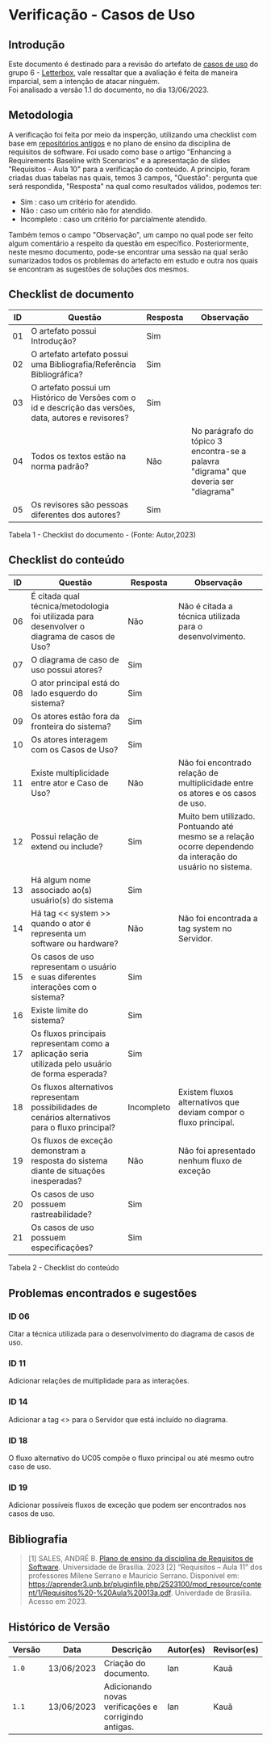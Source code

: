 # Verificação - Casos de Uso

## Introdução
Este documento é destinado para a revisão do artefato de [casos de uso](https://requisitos-de-software.github.io/2023.1-Letterboxd/Modelagem/casoUso/) 
do grupo 6 - [Letterbox](https://github.com/Requisitos-de-Software/2023.1-Letterboxd), vale ressaltar que a avaliação é feita de maneira imparcial,
sem a intenção de atacar ninguém.
<br> Foi analisado a versão 1.1 do documento, no dia 13/06/2023.

## Metodologia

A verificação foi feita por meio da insperção, utilizando uma checklist com base em [repositórios antigos](https://github.com/Requisitos-de-Software)
e no plano de ensino da disciplina de requisitos de software. Foi usado como base o artigo "Enhancing a Requirements Baseline with Scenarios" e a apresentação de slides "Requisitos - Aula 10" para a verificação do conteúdo.
A principio, foram criadas duas tabelas nas quais, temos 3 campos, "Questão": pergunta que será respondida, "Resposta" na qual como resultados válidos, podemos ter: 

- Sim : caso um critério for atendido.
- Não : caso um critério não for atendido.
- Incompleto : caso um critério for parcialmente atendido.

Também temos o campo "Observação", um campo no qual pode ser feito algum comentário a respeito da questão em específico. Posteriormente, neste mesmo documento, pode-se encontrar uma sessão na qual serão sumarizados todos os problemas do artefacto em estudo e outra nos quais se encontram as sugestões de soluções dos mesmos.

## Checklist de documento
|ID|Questão|Resposta|Observação|
|-|-------|--------|----------|
|01|O artefato possui Introdução?                                                                                |    Sim    |          |
|02|O artefato artefato possui uma Bibliografia/Referência Bibliográfica?                                        |    Sim    |          |
|03|O artefato possui um Histórico de Versões com o id e descrição das versões, data, autores e revisores?       |    Sim    |          |
|04|Todos os textos estão na norma padrão?                                                                       |    Não    | No parágrafo do tópico 3 encontra-se a palavra "digrama" que deveria ser "diagrama"         |
|05|Os revisores são pessoas diferentes dos autores?                                                             |    Sim    |          |

Tabela 1 - Checklist do documento - (Fonte: Autor,2023)

## Checklist do conteúdo
|ID|Questão|Resposta|Observação|
|-|-------|--------|----------|
|06| É citada qual técnica/metodologia foi utilizada para desenvolver o diagrama de casos de Uso? | Não | Não é citada a técnica utilizada para o desenvolvimento. |
|07| O diagrama de caso de uso possui atores?   | Sim | |
|08| O ator principal está do lado esquerdo do sistema? | Sim |  |
|09| Os atores estão fora da fronteira do sistema? | Sim |  |
|10| Os atores interagem com os Casos de Uso? | Sim |  |
|11| Existe multiplicidade entre ator e Caso de Uso? | Não | Não foi encontrado relação de multiplicidade entre os atores e os casos de uso. |
|12| Possui relação de extend ou include? | Sim | Muito bem utilizado. Pontuando até mesmo se a relação ocorre dependendo da interação do usuário no sistema. |
|13| Há algum nome associado ao(s) usuário(s) do sistema | Sim |  |
|14| Há tag << system >> quando o ator é representa um software ou hardware? | Não | Não foi encontrada a tag system no Servidor. |
|15| Os casos de uso representam o usuário e suas diferentes interações com o sistema? | Sim |  |
|16| Existe limite do sistema? | Sim |  |
|17| Os fluxos principais representam como a aplicação seria utilizada pelo usuário de forma esperada? | Sim |  |
|18| Os fluxos alternativos representam possibilidades de cenários alternativos para o fluxo principal? | Incompleto | Existem fluxos alternativos que deviam compor o fluxo principal. |
|19| Os fluxos de exceção demonstram a resposta do sistema diante de situações inesperadas?| Não | Não foi apresentado nenhum fluxo de exceção |
|20| Os casos de uso possuem rastreabilidade? | Sim |  |
|21| Os casos de uso possuem especificações? | Sim |  |


Tabela 2 - Checklist do conteúdo

## Problemas encontrados e sugestões
### ID 06
Citar a técnica utilizada para o desenvolvimento do diagrama de casos de uso.
### ID 11
Adicionar relações de multiplidade para as interações.
### ID 14
Adicionar a tag <<System>> para o Servidor que está incluído no diagrama.
### ID 18
O fluxo alternativo do UC05 compõe o fluxo principal ou até mesmo outro caso de uso.
### ID 19
Adicionar possíveis fluxos de exceção que podem ser encontrados nos casos de uso.


## Bibliografia
> [1] SALES, ANDRÉ B. [Plano de ensino da disciplina de Requisitos de Software](https://aprender3.unb.br/pluginfile.php/2523005/mod_resource/content/28/Plano_de_Ensino%20RE%20202301%20Turma%202.pdf). Universidade de Brasília. 2023
> [2] “Requisitos – Aula 11” dos professores Milene Serrano e Maurício Serrano. Disponível em: https://aprender3.unb.br/pluginfile.php/2523100/mod_resource/content/1/Requisitos%20-%20Aula%20013a.pdf. Univerdade de Brasilia. Acesso em 2023.



## Histórico de Versão

| Versão | Data          | Descrição                          | Autor(es)     |  Revisor(es)       |
| ------ | ------------- | ---------------------------------- | ------------- | ------------------ |
| `1.0`  | 13/06/2023    | Criação do documento.              |  Ian         | Kauã |
| `1.1`  | 13/06/2023    | Adicionando novas verificações e corrigindo antigas. |  Ian         | Kauã |
